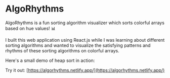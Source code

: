 
# AlgoRhythms

AlgoRhythms is a fun sorting algorithm visualizer which sorts colorful arrays based on hue values! 📊

I built this web application using React.js while I was learning about different sorting algorithms and wanted to visualize the satisfying patterns and rhythms of these sorting algorithms on colorful arrays.

Here's a small demo of heap sort in action: 



Try it out: [https://algorhythms.netlify.app/](https://algorhythms.netlify.app/)


